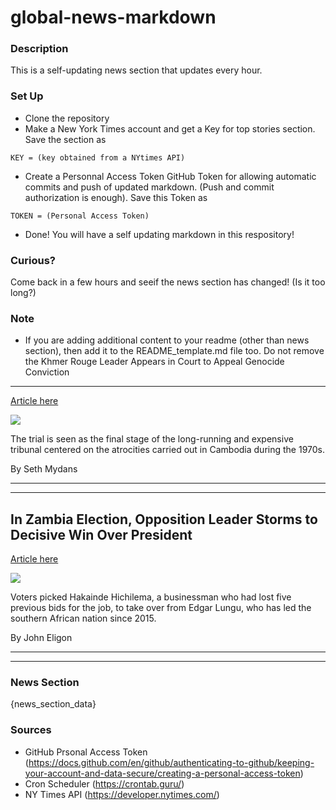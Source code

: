 # global-news-markdown

### Description 
This is a self-updating news section that updates every hour.

### Set Up 
* Clone the repository
* Make a New York Times account and get a Key for top stories section. Save the section as 
 ```
 KEY = (key obtained from a NYtimes API)
 ```
*  Create a Personnal Access Token GitHub Token for allowing automatic commits and push of updated markdown. (Push and commit authorization is enough). Save this Token as 
```
TOKEN = (Personal Access Token)
```
* Done! You will have a self updating markdown in this respository!

### Curious?
Come back in a few hours and seeif the news section has changed! (Is it too long?)

### Note
* If you are adding additional content to your readme (other than news section), then add it to the README_template.md file too. Do not remove the Khmer Rouge Leader Appears in Court to Appeal Genocide Conviction
-----------------------------------------------------------------

[Article here](https://www.nytimes.com/2021/08/17/world/asia/khmer-rouge-trial-cambodia.html)

[![](https://static01.nyt.com/images/2021/08/17/world/17cambodia-1/17cambodia-1-superJumbo.jpg)](https://www.nytimes.com/2021/08/17/world/asia/khmer-rouge-trial-cambodia.html)

The trial is seen as the final stage of the long-running and expensive tribunal centered on the atrocities carried out in Cambodia during the 1970s.

By Seth Mydans

* * *

* * *

In Zambia Election, Opposition Leader Storms to Decisive Win Over President
---------------------------------------------------------------------------

[Article here](https://www.nytimes.com/2021/08/15/world/africa/zambia-presidential-election.html)

[![](https://static01.nyt.com/images/2021/08/15/world/15zambia-HFO1/merlin_193151412_5b65f048-cc23-4060-9808-ca57987467fe-superJumbo.jpg)](https://www.nytimes.com/2021/08/15/world/africa/zambia-presidential-election.html)

Voters picked Hakainde Hichilema, a businessman who had lost five previous bids for the job, to take over from Edgar Lungu, who has led the southern African nation since 2015.

By John Eligon

* * *

* * *

### News Section 
{news_section_data}


### Sources 
* GitHub Prsonal Access Token (https://docs.github.com/en/github/authenticating-to-github/keeping-your-account-and-data-secure/creating-a-personal-access-token)
* Cron Scheduler (https://crontab.guru/)
* NY Times API (https://developer.nytimes.com/)
